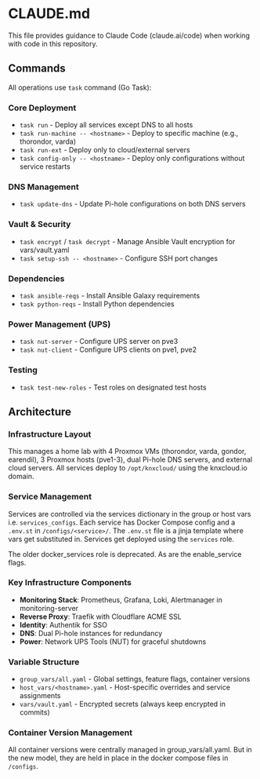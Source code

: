 # CLAUDE.md

This file provides guidance to Claude Code (claude.ai/code) when working with code in this repository.

## Commands

All operations use `task` command (Go Task):

### Core Deployment
- `task run` - Deploy all services except DNS to all hosts
- `task run-machine -- <hostname>` - Deploy to specific machine (e.g., thorondor, varda)
- `task run-ext` - Deploy only to cloud/external servers
- `task config-only -- <hostname>` - Deploy only configurations without service restarts

### DNS Management
- `task update-dns` - Update Pi-hole configurations on both DNS servers

### Vault & Security
- `task encrypt` / `task decrypt` - Manage Ansible Vault encryption for vars/vault.yaml
- `task setup-ssh -- <hostname>` - Configure SSH port changes

### Dependencies
- `task ansible-reqs` - Install Ansible Galaxy requirements
- `task python-reqs` - Install Python dependencies

### Power Management (UPS)
- `task nut-server` - Configure UPS server on pve3
- `task nut-client` - Configure UPS clients on pve1, pve2

### Testing
- `task test-new-roles` - Test roles on designated test hosts

## Architecture

### Infrastructure Layout
This manages a home lab with 4 Proxmox VMs (thorondor, varda, gondor, earendil), 3 Proxmox hosts (pve1-3), dual Pi-hole DNS servers, and external cloud servers. All services deploy to `/opt/knxcloud/` using the knxcloud.io domain.

### Service Management
Services are controlled via the services dictionary in the group or host vars i.e. `services_configs`. Each service has Docker Compose config and a `.env.st` in `/configs/<service>/`. The `.env.st` file is a jinja template where vars get substituted in. Services get deployed using the `services` role.

The older docker_services role is deprecated. As are the enable_service flags.
### Key Infrastructure Components
- **Monitoring Stack**: Prometheus, Grafana, Loki, Alertmanager in monitoring-server
- **Reverse Proxy**: Traefik with Cloudflare ACME SSL
- **Identity**: Authentik for SSO
- **DNS**: Dual Pi-hole instances for redundancy
- **Power**: Network UPS Tools (NUT) for graceful shutdowns

### Variable Structure
- `group_vars/all.yaml` - Global settings, feature flags, container versions
- `host_vars/<hostname>.yaml` - Host-specific overrides and service assignments
- `vars/vault.yaml` - Encrypted secrets (always keep encrypted in commits)

### Container Version Management
All container versions were centrally managed in group_vars/all.yaml. But in the new model, they are held in place in the docker compose files in `/configs`.